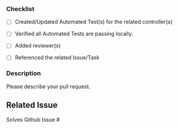 ### Checklist

- [ ] Created/Updated Automated Test(s) for the related controller(s)
- [ ] Verified all Automated Tests are passing locally.
- [ ] Added reviewer(s)
- [ ] Referenced the related Issue/Task


### Description
Please describe your pull request.

## Related Issue
Solves Github Issue #
